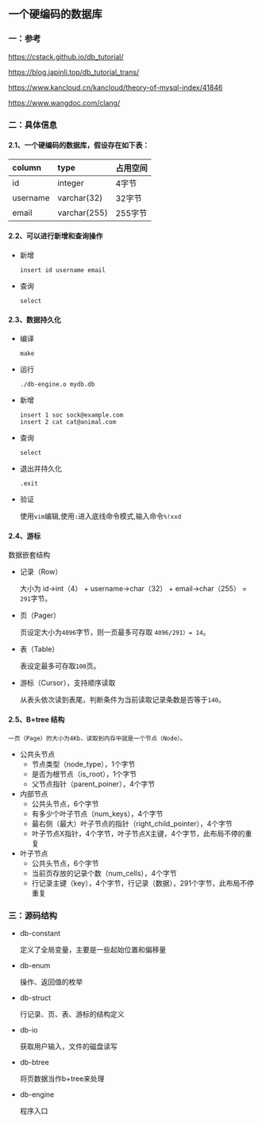 ##                                                一个硬编码的数据库



### 一：参考

https://cstack.github.io/db_tutorial/

https://blog.japinli.top/db_tutorial_trans/

https://www.kancloud.cn/kancloud/theory-of-mysql-index/41846

https://www.wangdoc.com/clang/



### 二：具体信息

#### 2.1、一个硬编码的数据库，假设存在如下表：

| column   | type         | 占用空间 |
| :------- | :----------- | -------- |
| id       | integer      | 4字节    |
| username | varchar(32)  | 32字节   |
| email    | varchar(255) | 255字节  |



#### 2.2、可以进行新增和查询操作

+ 新增 

  `insert id username email`

+ 查询

  `select`



#### 2.3、数据持久化

+ 编译

  `make`

+ 运行

  `./db-engine.o mydb.db`

+ 新增

  ```
  insert 1 soc sock@example.com
  insert 2 cat cat@animal.com
  ```

+ 查询

  `select`

+ 退出并持久化

  `.exit`

+ 验证

  使用`vim`编辑,使用`:`进入底线命令模式,输入命令`%!xxd`

  

#### 2.4、游标

数据嵌套结构

+ 记录（Row）

  大小为 id->int（4） + username->char（32） + email->char（255）  =  `291`字节。

+ 页（Pager）

  页设定大小为`4096`字节，则一页最多可存取 `4096/291）= 14`。

+ 表（Table）

  表设定最多可存取`100`页。

+ 游标（Cursor），支持顺序读取

  从表头依次读到表尾，判断条件为当前读取记录条数是否等于`140`。



#### 2.5、B+tree 结构

`一页（Page）的大小为4Kb，读取到内存中就是一个节点（Node）。`

+ 公共头节点
  + 节点类型（node_type），1个字节
  + 是否为根节点（is_root），1个字节
  + 父节点指针（parent_poiner），4个字节
+ 内部节点
  + 公共头节点，6个字节
  + 有多少个叶子节点（num_keys），4个字节
  + 最右侧（最大）叶子节点的指针（right_child_pointer），4个字节
  + 叶子节点X指针，4个字节，叶子节点X主键，4个字节，此布局不停的重复
+ 叶子节点
  + 公共头节点，6个字节
  + 当前页存放的记录个数（num_cells），4个字节
  + 行记录主键（key），4个字节，行记录（数据），291个字节，此布局不停重复





### 三：源码结构

+ db-constant 

  定义了全局变量，主要是一些起始位置和偏移量

+ db-enum 

  操作、返回值的枚举

+ db-struct

  行记录、页、表、游标的结构定义

+ db-io

  获取用户输入，文件的磁盘读写

+ db-btree

  将页数据当作b+tree来处理

+ db-engine

  程序入口

